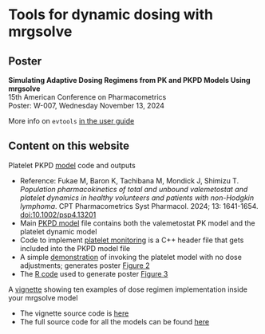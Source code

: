 
# Tools for dynamic dosing with mrgsolve

## Poster
**Simulating Adaptive Dosing Regimens from PK and PKPD Models Using mrgsolve**   
15th American Conference on Pharmacometrics  
Poster: W-007, Wednesday November 13, 2024  

More info on `evtools` [in the user guide](https://mrgsolve.org/user-guide/plugins.html#sec-plugin-evtools)

## Content on this website

Platelet PKPD [model](https://ascpt.onlinelibrary.wiley.com/doi/10.1002/psp4.13201) code and outputs

- Reference: Fukae M, Baron K, Tachibana M, Mondick J, Shimizu T. 
  _Population pharmacokinetics of total and unbound valemetostat and platelet dynamics in healthy volunteers and patients with non-Hodgkin lymphoma_. 
  CPT Pharmacometrics Syst Pharmacol. 2024; 13: 1641-1654. 
  [doi:10.1002/psp4.13201](https://ascpt.onlinelibrary.wiley.com/doi/10.1002/psp4.13201)  
- Main [PKPD model](https://github.com/mrgsolve/dynamic-dosing/blob/main/model/platelet.mod) file contains
  both the valemetostat PK model and the platelet dynamic model
- Code to implement [platelet monitoring](https://github.com/mrgsolve/dynamic-dosing/blob/main/model/monitor.h) 
  is a C++ header file that gets included into the PKPD model file
- A simple [demonstration](https://github.com/mrgsolve/dynamic-dosing/blob/main/platelets-example.qmd) of invoking the 
  platelet model with no dose adjustments; generates poster 
  [Figure 2](https://github.com/mrgsolve/dynamic-dosing/blob/main/platelets-example.pdf)
- The [R code](https://github.com/mrgsolve/dynamic-dosing/blob/main/platelets-adjust.R) used 
  to generate poster [Figure 3](https://github.com/mrgsolve/dynamic-dosing/blob/main/platelets-adjust.pdf)

A [vignette](https://mrgsolve.org/dynamic-dosing) showing ten examples of dose
regimen implementation inside your mrgsolve model

- The vignette source code is [here](https://github.com/mrgsolve/dynamic-dosing/blob/main/evtools.qmd)
- The full source code for all the models can be found [here](https://github.com/mrgsolve/dynamic-dosing/tree/main/model)



